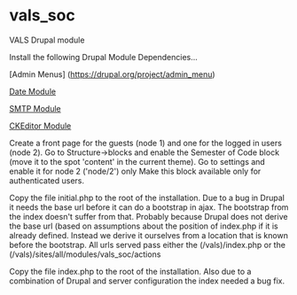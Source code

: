 vals_soc
========

VALS Drupal module

Install the following Drupal Module Dependencies...

[Admin Menus] (https://drupal.org/project/admin_menu)

[Date Module](https://drupal.org/project/date)

[SMTP Module](https://drupal.org/project/smtp)

[CKEditor Module](https://drupal.org/project/ckeditor)

Create a front page for the guests (node 1) and one for the logged in users (node 2).
Go to Structure->blocks and enable the Semester of Code block (move it to the spot 'content' in
the current theme).
Go to settings and enable it for node 2 ('node/2') only
Make this block available only for  authenticated users.

Copy the file initial.php to the root of the installation. Due to a bug in Drupal it needs the base url before it can 
do a bootstrap in ajax. The bootstrap from the index doesn't suffer from that. Probably because Drupal does not derive
the base url (based on assumptions about the position of index.php if it is already defined. Instead we derive it ourselves
from a location that is known before the bootstrap. All urls served pass either the (/vals)/index.php or
the (/vals)/sites/all/modules/vals_soc/actions

Copy the file index.php to the root of the installation. Also due to a combination of Drupal and server configuration
the index needed a bug fix.